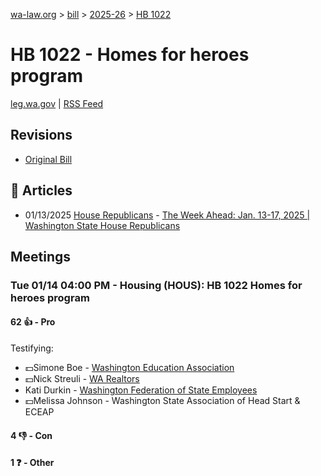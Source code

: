 [wa-law.org](/) > [bill](/bill/) > [2025-26](/bill/2025-26/) > [HB 1022](/bill/2025-26/hb/1022/)

# HB 1022 - Homes for heroes program
[leg.wa.gov](https://app.leg.wa.gov/billsummary?BillNumber=1022&Year=2025&Initiative=false) | [RSS Feed](./rss.xml)

## Revisions
* [Original Bill](1/)

## 📰 Articles
* 01/13/2025 [House Republicans](/org/house_republicans/) - [The Week Ahead: Jan. 13-17, 2025 | Washington State House Republicans](https://houserepublicans.wa.gov/week/the-week-ahead-jan-13-17-2025/#:~:text=HB%201022)

## Meetings
### Tue 01/14 04:00 PM - Housing (HOUS): HB 1022 Homes for heroes program
#### 62 👍 - Pro
Testifying:
* 💵Simone Boe - [Washington Education Association](/org/washington_education_association/)
* 💵Nick Streuli - [WA Realtors](/org/washington_association_of_realtors/)
* Kati Durkin - [Washington Federation of State Employees](/org/washington_federation_of_state_employees/)
* 💵Melissa Johnson - Washington State Association of Head Start & ECEAP

#### 4 👎 - Con

#### 1 ❓ - Other
